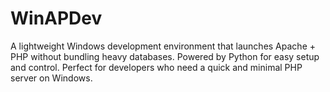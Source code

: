 # WinAPDev
A lightweight Windows development environment that launches Apache + PHP without bundling heavy databases. Powered by Python for easy setup and control. Perfect for developers who need a quick and minimal PHP server on Windows.

